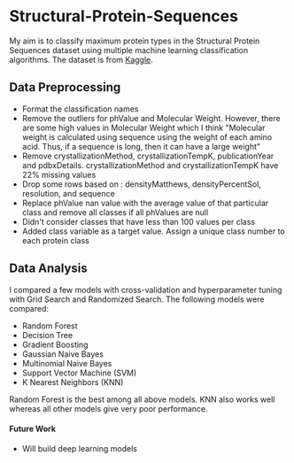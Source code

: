 # Structural-Protein-Sequences

My aim is to classify maximum protein types in the Structural Protein Sequences dataset using multiple machine learning classification algorithms. The dataset is from [Kaggle](https://www.kaggle.com/shahir/protein-data-set).

## Data Preprocessing
  - Format the classification names 
  - Remove the outliers for phValue and Molecular Weight. However, there are some high values in Molecular Weight which I think "Molecular weight is calculated using sequence using the weight of each amino acid. Thus, if a sequence is long, then it can have a large weight" 
  - Remove crystallizationMethod, crystallizationTempK, publicationYear and pdbxDetails. crystallizationMethod and crystallizationTempK have 22% missing values
  - Drop some rows based on : densityMatthews, densityPercentSol, resolution, and sequence
  - Replace phValue nan value with the average value of that particular class and remove all classes if all phValues are null
  - Didn't consider classes that have less than 100 values per class
  - Added class variable as a target value. Assign a unique class number to each protein class

## Data Analysis

I compared a few models with cross-validation and hyperparameter tuning with Grid Search and Randomized Search. The following models were compared:
- Random Forest
- Decision Tree
- Gradient Boosting
- Gaussian Naive Bayes
- Multinomial Naive Bayes
- Support Vector Machine (SVM)
- K Nearest Neighbors (KNN)


Random Forest is the best among all above models. KNN also works well whereas all other models give very poor performance. 

#### Future Work
 - Will build deep learning models
